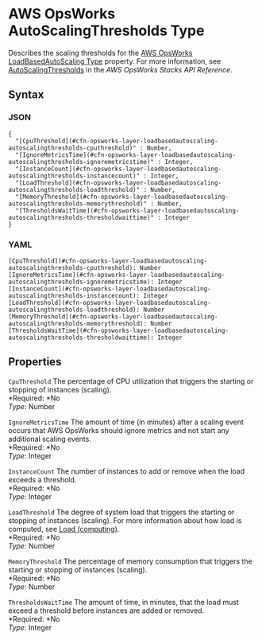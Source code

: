 # AWS OpsWorks AutoScalingThresholds Type<a name="aws-properties-opsworks-layer-loadbasedautoscaling-autoscalingthresholds"></a>

Describes the scaling thresholds for the [AWS OpsWorks LoadBasedAutoScaling Type](aws-properties-opsworks-layer-loadbasedautoscaling.md) property\. For more information, see [AutoScalingThresholds](http://docs.aws.amazon.com/opsworks/latest/APIReference/API_AutoScalingThresholds.html) in the *AWS OpsWorks Stacks API Reference*\.

## Syntax<a name="w3ab2c21c14e1377b5"></a>

### JSON<a name="aws-properties-opsworks-layer-loadbasedautoscaling-autoscalingthresholds-syntax.json"></a>

```
{
  "[CpuThreshold](#cfn-opsworks-layer-loadbasedautoscaling-autoscalingthresholds-cputhreshold)" : Number,
  "[IgnoreMetricsTime](#cfn-opsworks-layer-loadbasedautoscaling-autoscalingthresholds-ignoremetricstime)" : Integer,
  "[InstanceCount](#cfn-opsworks-layer-loadbasedautoscaling-autoscalingthresholds-instancecount)" : Integer,
  "[LoadThreshold](#cfn-opsworks-layer-loadbasedautoscaling-autoscalingthresholds-loadthreshold)" : Number,
  "[MemoryThreshold](#cfn-opsworks-layer-loadbasedautoscaling-autoscalingthresholds-memorythreshold)" : Number,
  "[ThresholdsWaitTime](#cfn-opsworks-layer-loadbasedautoscaling-autoscalingthresholds-thresholdwaittime)" : Integer
}
```

### YAML<a name="aws-properties-opsworks-layer-loadbasedautoscaling-autoscalingthresholds-syntax.yaml"></a>

```
[CpuThreshold](#cfn-opsworks-layer-loadbasedautoscaling-autoscalingthresholds-cputhreshold): Number
[IgnoreMetricsTime](#cfn-opsworks-layer-loadbasedautoscaling-autoscalingthresholds-ignoremetricstime): Integer
[InstanceCount](#cfn-opsworks-layer-loadbasedautoscaling-autoscalingthresholds-instancecount): Integer
[LoadThreshold](#cfn-opsworks-layer-loadbasedautoscaling-autoscalingthresholds-loadthreshold): Number
[MemoryThreshold](#cfn-opsworks-layer-loadbasedautoscaling-autoscalingthresholds-memorythreshold): Number
[ThresholdsWaitTime](#cfn-opsworks-layer-loadbasedautoscaling-autoscalingthresholds-thresholdwaittime): Integer
```

## Properties<a name="w3ab2c21c14e1377b7"></a>

`CpuThreshold`  <a name="cfn-opsworks-layer-loadbasedautoscaling-autoscalingthresholds-cputhreshold"></a>
The percentage of CPU utilization that triggers the starting or stopping of instances \(scaling\)\.  
*Required: *No  
*Type*: Number

`IgnoreMetricsTime`  <a name="cfn-opsworks-layer-loadbasedautoscaling-autoscalingthresholds-ignoremetricstime"></a>
The amount of time \(in minutes\) after a scaling event occurs that AWS OpsWorks should ignore metrics and not start any additional scaling events\.  
*Required: *No  
*Type*: Integer

`InstanceCount`  <a name="cfn-opsworks-layer-loadbasedautoscaling-autoscalingthresholds-instancecount"></a>
The number of instances to add or remove when the load exceeds a threshold\.  
*Required: *No  
*Type*: Integer

`LoadThreshold`  <a name="cfn-opsworks-layer-loadbasedautoscaling-autoscalingthresholds-loadthreshold"></a>
The degree of system load that triggers the starting or stopping of instances \(scaling\)\. For more information about how load is computed, see [Load \(computing\)](http://en.wikipedia.org/wiki/Load_%28computing%29)\.  
*Required: *No  
*Type*: Number

`MemoryThreshold`  <a name="cfn-opsworks-layer-loadbasedautoscaling-autoscalingthresholds-memorythreshold"></a>
The percentage of memory consumption that triggers the starting or stopping of instances \(scaling\)\.  
*Required: *No  
*Type*: Number

`ThresholdsWaitTime`  <a name="cfn-opsworks-layer-loadbasedautoscaling-autoscalingthresholds-thresholdwaittime"></a>
The amount of time, in minutes, that the load must exceed a threshold before instances are added or removed\.  
*Required: *No  
*Type*: Integer